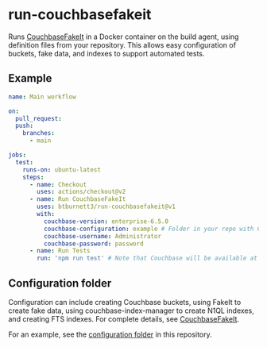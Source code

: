 # run-couchbasefakeit

Runs [CouchbaseFakeIt](https://github.com/brantburnett/couchbasefakeit) in a Docker container
on the build agent, using definition files from your repository. This allows easy configuration of buckets,
fake data, and indexes to support automated tests.

## Example

```yaml
name: Main workflow

on:
  pull_request:
  push:
    branches:
      - main

jobs:
  test:
    runs-on: ubuntu-latest
    steps:
      - name: Checkout
        uses: actions/checkout@v2
      - name: Run CouchbaseFakeIt
        uses: btburnett3/run-couchbasefakeit@v1
        with:
          couchbase-version: enterprise-6.5.0
          couchbase-configuration: example # Folder in your repo with CouchbaseFakeIt configuration
          couchbase-username: Administrator
          couchbase-password: password
      - name: Run Tests
        run: 'npm run test' # Note that Couchbase will be available at couchbase://localhost
```

## Configuration folder

Configuration can include creating Couchbase buckets, using FakeIt to create fake data,
using couchbase-index-manager to create N1QL indexes, and creating FTS indexes. For complete
details, see [CouchbaseFakeIt](https://git.hub.com/brantburnett/couchbasefakeit).

For an example, see the [configuration folder](./example) in this repository.
